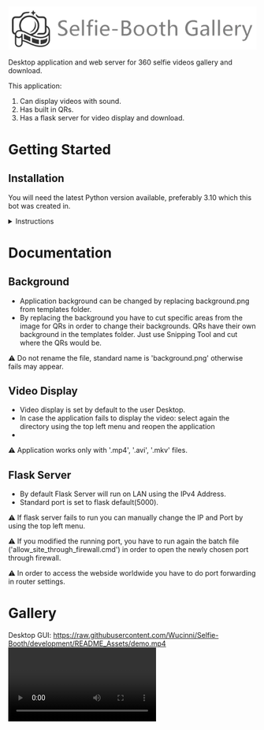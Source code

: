 ![](README_Assets/selfie_booth_logo.png)

Desktop application and web server for 360 selfie videos gallery and download.

This application:
1. Can display videos with sound.
2. Has built in QRs.
3. Has a flask server for video display and download.

# Getting Started

## Installation

You will need the latest Python version available, preferably 3.10 which this bot was created in.

<details><summary>Instructions</summary>
   
1. Install Python (preferably 3.10, any later version should be fine).
2. Install all the required packages by running autoconfig.py for each functionality.
3. Everything is done, just run selfiebooth_app.py and enjoy!

:warning: For flask server to run outside the local area network you have to open the port by using the batch file 'allow_site_through_firewall.cmd'.
</details>

# Documentation

## Background

- Application background can be changed by replacing background.png from templates folder.
- By replacing the background you have to cut specific areas from the image for QRs in order to change their backgrounds. QRs have their own background in the templates folder. Just use Snipping Tool and cut where the QRs would be.
  
:warning: Do not rename the file, standard name is 'background.png' otherwise fails may appear.

## Video Display

- Video display is set by default to the user Desktop.
- In case the application fails to display the video: select again the directory using the top left menu and reopen the application
- 
:warning: Application works only with '.mp4', '.avi', '.mkv' files.

## Flask Server
- By default Flask Server will run on LAN using the IPv4 Address.
- Standard port is set to flask default(5000).
  
:warning: If flask server fails to run you can manually change the IP and Port by using the top left menu.

:warning: If you modified the running port, you have to run again the batch file ('allow_site_through_firewall.cmd') in order to open the newly chosen port through firewall.

:warning: In order to access the webside worldwide you have to do port forwarding in router settings.

# Gallery

Desktop GUI:
https://raw.githubusercontent.com/Wucinni/Selfie-Booth/development/README_Assets/demo.mp4
![](README_Assets/demo.mp4)
